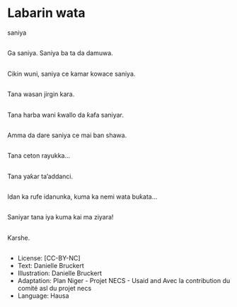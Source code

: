 # Labarin wata
saniya

##
Ga saniya.
Saniya ba ta da
damuwa.


##
Cikin wuni, saniya ce
kamar kowace saniya.


##
Tana wasan jirgin kara.


##
Tana harba wani ƙwallo
da ƙafa saniyar.


##
Amma da dare saniya
ce mai ban shawa.


##
Tana ceton rayukka...


##
Tana yaƙar ta’addanci.


##
Idan ka rufe idanunka, kuma ka nemi wata buƙata...

##
Saniyar tana iya kuma kai ma ziyara!

##
Ƙarshe.

##
* License: [CC-BY-NC]
* Text: Danielle Bruckert
* Illustration: Danielle Bruckert
* Adaptation: Plan Niger - Projet NECS - Usaid and Avec la
contribution du comité asl du projet necs
* Language: Hausa

